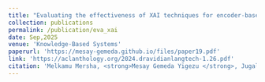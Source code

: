 ```yaml
---
title: "Evaluating the effectiveness of XAI techniques for encoder-based language models"
collection: publications
permalink: /publication/eva_xai
date: Sep,2025
venue: 'Knowledge-Based Systems'
paperurl: 'https://mesay-gemeda.github.io/files/paper19.pdf'
link: 'https://aclanthology.org/2024.dravidianlangtech-1.26.pdf'
citation: 'Melkamu Mersha, <strong>Mesay Gemeda Yigezu </strong>, Jugal Kalita. 2025. &quot;Evaluating the effectiveness of XAI techniques for encoder-based language models.&quot; <i>Knowledge-Based Systems</i>'
---
```

